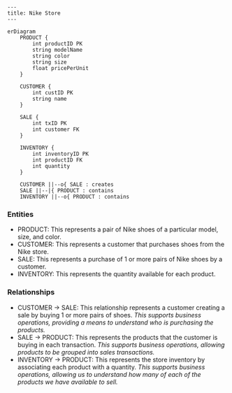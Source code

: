 ```mermaid

---
title: Nike Store
---

erDiagram
    PRODUCT {
        int productID PK
        string modelName
        string color
        string size
        float pricePerUnit
    }

    CUSTOMER {
        int custID PK
        string name
    }

    SALE {
        int txID PK
        int customer FK
    }

    INVENTORY {
        int inventoryID PK
        int productID FK
        int quantity
    }

    CUSTOMER ||--o{ SALE : creates
    SALE ||--|{ PRODUCT : contains
    INVENTORY ||--o{ PRODUCT : contains

```

### Entities
- PRODUCT: This represents a pair of Nike shoes of a particular model, size, and color.
- CUSTOMER: This represents a customer that purchases shoes from the Nike store.
- SALE: This represents a purchase of 1 or more pairs of Nike shoes by a customer.
- INVENTORY: This represents the quantity available for each product.

### Relationships
- CUSTOMER -> SALE: This relationship represents a customer creating a sale by buying 1 or more pairs of shoes.
    _This supports business operations, providing a means to understand who is purchasing the products._
- SALE -> PRODUCT: This represents the products that the customer is buying in each transaction.
   _This supports business operations, allowing products to be grouped into sales transactions._
- INVENTORY -> PRODUCT: This represents the store inventory by associating each product with a quantity.
   _This supports business operations, allowing us to understand how many of each of the products we have available to sell._

